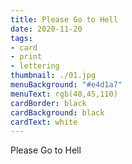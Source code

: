```yaml
---
title: Please Go to Hell
date: 2020-11-20
tags:
- card
- print
- lettering
thumbnail: ./01.jpg
menuBackground: "#e4d1a7"
menuText: rgb(40,45,110)
cardBorder: black
cardBackground: black
cardText: white
---
```


Please Go to Hell